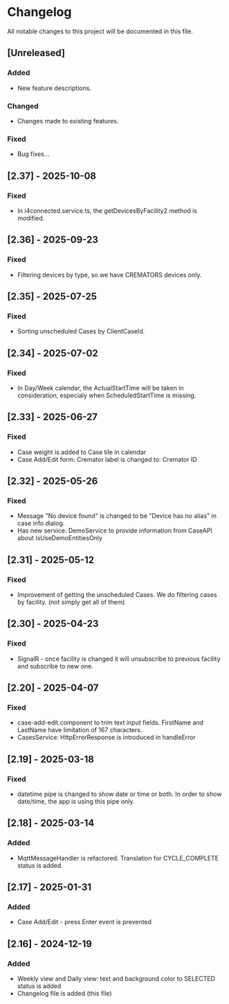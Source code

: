 # Changelog
All notable changes to this project will be documented in this file.

## [Unreleased]
### Added
- New feature descriptions.
### Changed
- Changes made to existing features.
### Fixed
- Bug fixes...

## [2.37] - 2025-10-08
### Fixed
- In i4connected.service.ts, the getDevicesByFacility2 method is modified.

## [2.36] - 2025-09-23
### Fixed
- Filtering devices by type, so we have CREMATORS devices only.

## [2.35] - 2025-07-25
### Fixed
- Sorting unscheduled Cases by ClientCaseId.

## [2.34] - 2025-07-02
### Fixed
- In Day/Week calendar, the ActualStartTime will be taken in consideration, especialy when ScheduledStartTime is missing.

## [2.33] - 2025-06-27
### Fixed
- Case weight is added to Case tile in calendar
- Case Add/Edit form: Cremator label is changed to: Cremator ID

## [2.32] - 2025-05-26
### Fixed
- Message "No device found" is changed to be "Device has no alias" in case info dialog.
- Has new service: DemoService to provide information from CaseAPI about IsUseDemoEntitiesOnly

## [2.31] - 2025-05-12
### Fixed
- Improvement of getting the unscheduled Cases. We do filtering cases by facility. (not simply get all of them)

## [2.30] - 2025-04-23
### Fixed
- SignalR - once facility is changed it will unsubscribe to previous facility and subscribe to new one.

## [2.20] - 2025-04-07
### Fixed
- case-add-edit.component to trim text input fields. FirstName and LastName have limitation of 167 characters.
- CasesService: HttpErrorResponse is introduced in handleError

## [2.19] - 2025-03-18
### Fixed
- datetime pipe is changed to show date or time or both. In order to show date/time, the app is using this pipe only.

## [2.18] - 2025-03-14
### Added
- MqttMessageHandler is refactored. Translation for CYCLE_COMPLETE status is added.

## [2.17] - 2025-01-31
### Added
- Case Add/Edit - press Enter event is prevented

## [2.16] - 2024-12-19
### Added
- Weekly view and Daily view: text and background color to SELECTED status is added
- Changelog file is added (this file)
